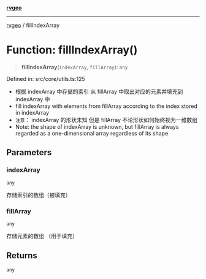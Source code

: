 [**rvgeo**](../README.md)

***

[rvgeo](../globals.md) / fillIndexArray

# Function: fillIndexArray()

> **fillIndexArray**(`indexArray`, `fillArray`): `any`

Defined in: src/core/utils.ts:125

- 根据 indexArray 中存储的索引 从 fillArray 中取出对应的元素并填充到 indexArray 中
- fill indexArray with elements from fillArray according to the index stored in indexArray
- `注意`： indexArray 的形状未知 但是 fillArray 不论形状如何始终视为一维数组
- Note: the shape of indexArray is unknown, but fillArray is always regarded as a one-dimensional array regardless of its shape

## Parameters

### indexArray

`any`

存储索引的数组（被填充）

### fillArray

`any`

存储元素的数组 （用于填充）

## Returns

`any`
